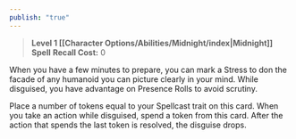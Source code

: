 ```yaml
---
publish: "true"
---
```

> **Level 1 [[Character Options/Abilities/Midnight/index|Midnight]] Spell**
> **Recall Cost:** 0

When you have a few minutes to prepare, you can mark a Stress to don the facade of any humanoid you can picture clearly in your mind. While disguised, you have advantage on Presence Rolls to avoid scrutiny.

Place a number of tokens equal to your Spellcast trait on this card. When you take an action while disguised, spend a token from this card. After the action that spends the last token is resolved, the disguise drops.
